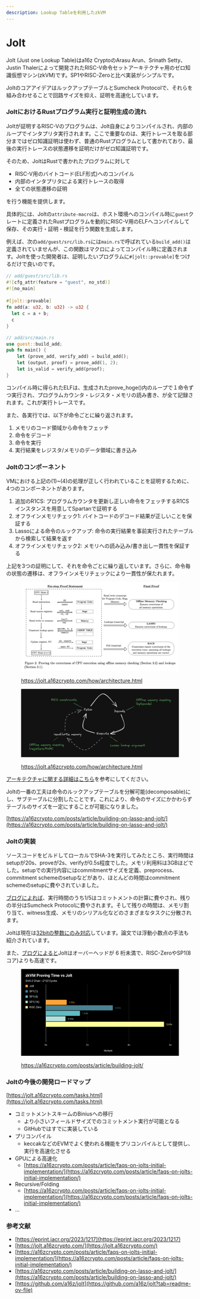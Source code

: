 ```yaml
---
description: Lookup Tableを利用したzkVM
---
```


# Jolt

Jolt (Just one Lookup Table)はa16z CryptoのArasu Arun、Srinath Setty、Justin Thalerによって開発されたRISC-V命令セットアーキテクチャ用のゼロ知識仮想マシン(zkVM)です。SP1やRISC-Zeroと比べ実装がシンプルです。

JoltのコアアイデアはルックアップテーブルとSumcheck Protocolで、それらを組み合わせることで回路サイズを抑え、証明を高速化しています。

### JoltにおけるRustプログラム実行と証明生成の流れ

Joltが証明するRISC-Vのプログラムは、Jolt自身によりコンパイルされ、内部のループでインタプリタ実行されます。ここで重要なのは、実行トレースを取る部分まではゼロ知識証明は使わず、普通のRustプログラムとして書かれており、最後の実行トレースの状態遷移を証明だけがゼロ知識証明です。

そのため、JoltはRustで書かれたプログラムに対して

* RISC-V用のバイトコード(ELF形式)へのコンパイル
* 内部のインタプリタによる実行トレースの取得
* 全ての状態遷移の証明

を行う機能を提供します。

具体的には、Joltの`attribute-macro`は、ホスト環境へのコンパイル時に`guest`クレートに定義されたRustプログラムを動的にRISC-V用のELFへコンパイルして保存、その実行・証明・検証を行う関数を生成します。

例えば、次の`add/guest/src/lib.rs`には`main.rs`で呼ばれている`build_add()`は定義されていませんが、この関数はマクロによってコンパイル時に定義されます。Joltを使った開発者は、証明したいプログラムに`#[jolt::provable]`をつけるだけで良いのです。

```rust
// add/guest/src/lib.rs
#![cfg_attr(feature = "guest", no_std)]
#![no_main]

#[jolt::provable]
fn add(a: u32, b: u32) -> u32 {
  let c = a + b;
  c
}
```

```rust
// add/src/main.rs
use guest::build_add;
pub fn main() {
    let (prove_add, verify_add) = build_add();
    let (output, proof) = prove_add(1, 2);
    let is_valid = verify_add(proof);
}
```

コンパイル時に得られたELFは、生成されたprove\_hoge()内のループで１命令ずつ実行され、プログラムカウンタ・レジスタ・メモリの読み書き、が全て記録されます。これが実行トレースです。

また、各実行では、以下が命令ごとに繰り返されます。

1. メモリのコード領域から命令をフェッチ
2. 命令をデコード
3. 命令を実行
4. 実行結果をレジスタ/メモリのデータ領域に書き込み

### Joltのコンポーネント

VMにおける上記の(1)\~(4)の処理が正しく行われていることを証明するために、4つのコンポーネントがあります。

1. 追加のR1CS: プログラムカウンタを更新し正しい命令をフェッチするR1CSインスタンスを用意してSpartanで証明する
2. オフラインメモリチェック1: バイトコードのデコード結果が正しいことを保証する
3. Lassoによる命令のルックアップ: 命令の実行結果を事前実行されたテーブルから検索して結果を返す
4. オフラインメモリチェック2: メモリへの読み込み/書き出し一貫性を保証する

上記を3つの証明にして、それを命令ごとに繰り返しています。さらに、命令毎の状態の遷移は、オフラインメモリチェックにより一貫性が保たれます。

<figure><img src="../../.gitbook/assets/figure2.png" alt=""><figcaption><p><a href="https://jolt.a16zcrypto.com/how/architecture.html">https://jolt.a16zcrypto.com/how/architecture.html</a></p></figcaption></figure>

<figure><img src="../../.gitbook/assets/fetch_decode_execute (2).png" alt=""><figcaption><p><a href="https://jolt.a16zcrypto.com/how/architecture.html">https://jolt.a16zcrypto.com/how/architecture.html</a></p></figcaption></figure>

[アーキテクチャに関する詳細はこちら](https://jolt.a16zcrypto.com/how/architecture.html)を参考にしてください。

Joltの一番の工夫は命令のルックアップテーブルを分解可能(decomposable)にし、サブテーブルに分割したことです。これにより、命令のサイズにかかわらずテーブルのサイズを一定にすることが可能になりました。

[https://a16zcrypto.com/posts/article/building-on-lasso-and-jolt/](https://a16zcrypto.com/posts/article/building-on-lasso-and-jolt/)

### Joltの実装

ソースコードをビルドしてローカルでSHA-3を実行してみたところ、実行時間はsetupが20s、proveが2s、verifyが0.5s程度でした。メモリ利用料は3GBほどでした。setupでの実行内容にはcommitmentサイズを定義、preprocess、commitment schemeのsetupなどがあり、ほとんどの時間はcommitment schemeのsetupに費やされていました。

[ブログによれば](https://a16zcrypto.com/posts/article/faqs-on-jolts-initial-implementation/)、実行時間のうち1/5はコミットメントの計算に費やされ、残りの半分はSumcheck Protocolに費やされます。そして残りの時間は、メモリ割り当て、witness生成、メモリのシリアル化などのさまざまなタスクに分散されます。

Joltは現在は[32bitの整数にのみ対応](https://a16zcrypto.com/posts/article/building-jolt/)しています。論文では浮動小数点の手法も紹介されています。

また、[ブログによると](https://a16zcrypto.com/posts/article/building-jolt/)Joltはオーバーヘッドが 6 桁未満で、RISC-ZeroやSP1(8コア)よりも高速です。

<figure><img src="../../.gitbook/assets/zkVM-Proving-Time-vs-Jolt.svg" alt=""><figcaption><p><a href="https://a16zcrypto.com/posts/article/building-jolt/">https://a16zcrypto.com/posts/article/building-jolt/</a></p></figcaption></figure>

### Joltの今後の開発ロードマップ

[https://jolt.a16zcrypto.com/tasks.html](https://jolt.a16zcrypto.com/tasks.html)

* コミットメントスキームのBiniusへの移行
  * より小さいフィールドサイズでのコミットメント実行が可能となる
  * GitHubではすでに実装している
* プリコンパイル
  * keccakなどのEVMでよく使われる機能をプリコンパイルとして提供し、実行を高速化させる
* GPUによる高速化
  * [https://a16zcrypto.com/posts/article/faqs-on-jolts-initial-implementation/](https://a16zcrypto.com/posts/article/faqs-on-jolts-initial-implementation/)
* Recursive/Folding
  * [https://a16zcrypto.com/posts/article/faqs-on-jolts-initial-implementation/](https://a16zcrypto.com/posts/article/faqs-on-jolts-initial-implementation/)
* ...

### 参考文献

* [https://eprint.iacr.org/2023/1217](https://eprint.iacr.org/2023/1217)
* [https://jolt.a16zcrypto.com/](https://jolt.a16zcrypto.com/)
* [https://a16zcrypto.com/posts/article/faqs-on-jolts-initial-implementation/](https://a16zcrypto.com/posts/article/faqs-on-jolts-initial-implementation/)
* [https://a16zcrypto.com/posts/article/building-on-lasso-and-jolt/](https://a16zcrypto.com/posts/article/building-on-lasso-and-jolt/)
* [https://github.com/a16z/jolt](https://github.com/a16z/jolt?tab=readme-ov-file)
